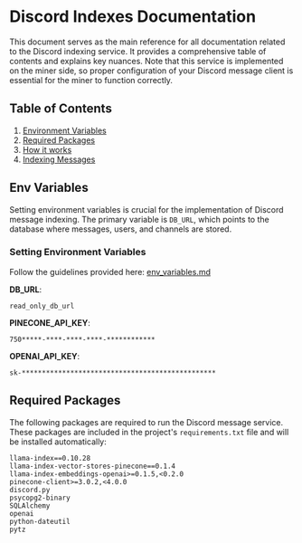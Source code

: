 # Discord Indexes Documentation

This document serves as the main reference for all documentation related to the Discord indexing service. It provides a comprehensive table of contents and explains key nuances. Note that this service is implemented on the miner side, so proper configuration of your Discord message client is essential for the miner to function correctly.

## Table of Contents

1. [Environment Variables](#env-variables)
2. [Required Packages](#required-packages)
3. [How it works](./how_it_works.md)
7. [Indexing Messages](./indexing_discord_messages.md)

## Env Variables

Setting environment variables is crucial for the implementation of Discord message indexing. The primary variable is `DB_URL`, which points to the database where messages, users, and channels are stored.

### Setting Environment Variables

Follow the guidelines provided here: [env_variables.md](https://github.com/Datura-ai/smart-scrape/blob/main/docs/env_variables.md)

**DB_URL**:
```
read_only_db_url
```

**PINECONE_API_KEY**:
```
750*****-****-****-****-************
```

**OPENAI_API_KEY**:
```
sk-************************************************
```

## Required Packages

The following packages are required to run the Discord message service. These packages are included in the project's `requirements.txt` file and will be installed automatically:

```
llama-index==0.10.28
llama-index-vector-stores-pinecone==0.1.4
llama-index-embeddings-openai>=0.1.5,<0.2.0
pinecone-client>=3.0.2,<4.0.0
discord.py
psycopg2-binary
SQLAlchemy
openai
python-dateutil
pytz
```
